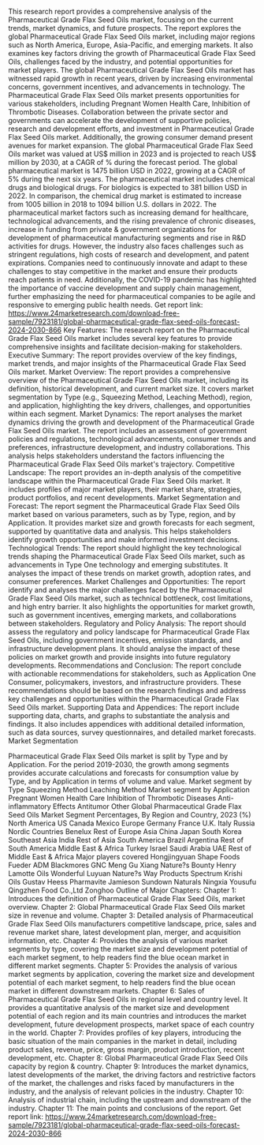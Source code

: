 This research report provides a comprehensive analysis of the Pharmaceutical Grade Flax Seed Oils market, focusing on the current trends, market dynamics, and future prospects. The report explores the global Pharmaceutical Grade Flax Seed Oils market, including major regions such as North America, Europe, Asia-Pacific, and emerging markets. It also examines key factors driving the growth of Pharmaceutical Grade Flax Seed Oils, challenges faced by the industry, and potential opportunities for market players.
The global Pharmaceutical Grade Flax Seed Oils market has witnessed rapid growth in recent years, driven by increasing environmental concerns, government incentives, and advancements in technology. The Pharmaceutical Grade Flax Seed Oils market presents opportunities for various stakeholders, including Pregnant Women Health Care, Inhibition of Thrombotic Diseases. Collaboration between the private sector and governments can accelerate the development of supportive policies, research and development efforts, and investment in Pharmaceutical Grade Flax Seed Oils market. Additionally, the growing consumer demand present avenues for market expansion.
The global Pharmaceutical Grade Flax Seed Oils market was valued at US$ million in 2023 and is projected to reach US$ million by 2030, at a CAGR of % during the forecast period.
The global pharmaceutical market is 1475 billion USD in 2022, growing at a CAGR of 5% during the next six years. The pharmaceutical market includes chemical drugs and biological drugs. For biologics is expected to 381 billion USD in 2022. In comparison, the chemical drug market is estimated to increase from 1005 billion in 2018 to 1094 billion U.S. dollars in 2022. The pharmaceutical market factors such as increasing demand for healthcare, technological advancements, and the rising prevalence of chronic diseases, increase in funding from private & government organizations for development of pharmaceutical manufacturing segments and rise in R&D activities for drugs. However, the industry also faces challenges such as stringent regulations, high costs of research and development, and patent expirations. Companies need to continuously innovate and adapt to these challenges to stay competitive in the market and ensure their products reach patients in need. Additionally, the COVID-19 pandemic has highlighted the importance of vaccine development and supply chain management, further emphasizing the need for pharmaceutical companies to be agile and responsive to emerging public health needs.
Get report link: https://www.24marketresearch.com/download-free-sample/7923181/global-pharmaceutical-grade-flax-seed-oils-forecast-2024-2030-866
Key Features:
The research report on the Pharmaceutical Grade Flax Seed Oils market includes several key features to provide comprehensive insights and facilitate decision-making for stakeholders.
Executive Summary: The report provides overview of the key findings, market trends, and major insights of the Pharmaceutical Grade Flax Seed Oils market.
Market Overview: The report provides a comprehensive overview of the Pharmaceutical Grade Flax Seed Oils market, including its definition, historical development, and current market size. It covers market segmentation by Type (e.g., Squeezing Method, Leaching Method), region, and application, highlighting the key drivers, challenges, and opportunities within each segment.
Market Dynamics: The report analyses the market dynamics driving the growth and development of the Pharmaceutical Grade Flax Seed Oils market. The report includes an assessment of government policies and regulations, technological advancements, consumer trends and preferences, infrastructure development, and industry collaborations. This analysis helps stakeholders understand the factors influencing the Pharmaceutical Grade Flax Seed Oils market's trajectory.
Competitive Landscape: The report provides an in-depth analysis of the competitive landscape within the Pharmaceutical Grade Flax Seed Oils market. It includes profiles of major market players, their market share, strategies, product portfolios, and recent developments.
Market Segmentation and Forecast: The report segment the Pharmaceutical Grade Flax Seed Oils market based on various parameters, such as by Type, region, and by Application. It provides market size and growth forecasts for each segment, supported by quantitative data and analysis. This helps stakeholders identify growth opportunities and make informed investment decisions.
Technological Trends: The report should highlight the key technological trends shaping the Pharmaceutical Grade Flax Seed Oils market, such as advancements in Type One technology and emerging substitutes. It analyses the impact of these trends on market growth, adoption rates, and consumer preferences.
Market Challenges and Opportunities: The report identify and analyses the major challenges faced by the Pharmaceutical Grade Flax Seed Oils market, such as technical bottleneck, cost limitations, and high entry barrier. It also highlights the opportunities for market growth, such as government incentives, emerging markets, and collaborations between stakeholders.
Regulatory and Policy Analysis: The report should assess the regulatory and policy landscape for Pharmaceutical Grade Flax Seed Oils, including government incentives, emission standards, and infrastructure development plans. It should analyse the impact of these policies on market growth and provide insights into future regulatory developments.
Recommendations and Conclusion: The report conclude with actionable recommendations for stakeholders, such as Application One Consumer, policymakers, investors, and infrastructure providers. These recommendations should be based on the research findings and address key challenges and opportunities within the Pharmaceutical Grade Flax Seed Oils market.
Supporting Data and Appendices: The report include supporting data, charts, and graphs to substantiate the analysis and findings. It also includes appendices with additional detailed information, such as data sources, survey questionnaires, and detailed market forecasts.
Market Segmentation

Pharmaceutical Grade Flax Seed Oils market is split by Type and by Application. For the period 2019-2030, the growth among segments provides accurate calculations and forecasts for consumption value by Type, and by Application in terms of volume and value.
Market segment by Type
Squeezing Method
Leaching Method
Market segment by Application
Pregnant Women Health Care
Inhibition of Thrombotic Diseases
Anti-inflammatory Effects
Antitumor
Other
Global Pharmaceutical Grade Flax Seed Oils Market Segment Percentages, By Region and Country, 2023 (%)
North America
US
Canada
Mexico
Europe
Germany
France
U.K.
Italy
Russia
Nordic Countries
Benelux
Rest of Europe
Asia
China
Japan
South Korea
Southeast Asia
India
Rest of Asia
South America
Brazil
Argentina
Rest of South America
Middle East & Africa
Turkey
Israel
Saudi Arabia
UAE
Rest of Middle East & Africa
Major players covered
Hongjingyuan
Shape Foods
Fueder
ADM
Blackmores
GNC
Meng Gu Xiang
Nature?s Bounty
Henry Lamotte Oils
Wonderful
Luyuan
Nature?s Way Products
Spectrum
Krishi Oils
Gustav Heess
Pharmavite
Jamieson
Sundown Naturals
Ningxia Yousufu Qingzhen Food Co.,Ltd
Zonghoo
Outline of Major Chapters:
Chapter 1: Introduces the definition of Pharmaceutical Grade Flax Seed Oils, market overview.
Chapter 2: Global Pharmaceutical Grade Flax Seed Oils market size in revenue and volume.
Chapter 3: Detailed analysis of Pharmaceutical Grade Flax Seed Oils manufacturers competitive landscape, price, sales and revenue market share, latest development plan, merger, and acquisition information, etc.
Chapter 4: Provides the analysis of various market segments by type, covering the market size and development potential of each market segment, to help readers find the blue ocean market in different market segments.
Chapter 5: Provides the analysis of various market segments by application, covering the market size and development potential of each market segment, to help readers find the blue ocean market in different downstream markets.
Chapter 6: Sales of Pharmaceutical Grade Flax Seed Oils in regional level and country level. It provides a quantitative analysis of the market size and development potential of each region and its main countries and introduces the market development, future development prospects, market space of each country in the world.
Chapter 7: Provides profiles of key players, introducing the basic situation of the main companies in the market in detail, including product sales, revenue, price, gross margin, product introduction, recent development, etc.
Chapter 8: Global Pharmaceutical Grade Flax Seed Oils capacity by region & country.
Chapter 9: Introduces the market dynamics, latest developments of the market, the driving factors and restrictive factors of the market, the challenges and risks faced by manufacturers in the industry, and the analysis of relevant policies in the industry.
Chapter 10: Analysis of industrial chain, including the upstream and downstream of the industry.
Chapter 11: The main points and conclusions of the report.
Get report link: https://www.24marketresearch.com/download-free-sample/7923181/global-pharmaceutical-grade-flax-seed-oils-forecast-2024-2030-866
